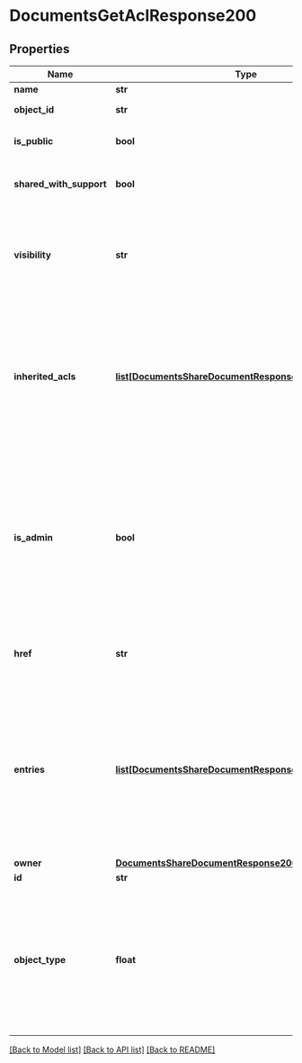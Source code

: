 # DocumentsGetAclResponse200

## Properties
Name | Type | Description | Notes
------------ | ------------- | ------------- | -------------
**name** | **str** | Not used | [optional] 
**object_id** | **str** | The ID of the object | [optional] 
**is_public** | **bool** | True if the object is public | [optional] 
**shared_with_support** | **bool** | True if the object is shared with support | [optional] 
**visibility** | **str** | A description string indicating whether the object is public or private | [optional] 
**inherited_acls** | [**list[DocumentsShareDocumentResponse200InheritedAcls]**](DocumentsShareDocumentResponse200InheritedAcls.md) | A list of parent objects from which this object inherits access       rights. Parent objects are currently always folders | [optional] 
**is_admin** | **bool** | True if the requesting user has RESHARE privileges on the object.      If set to false, entries that do not relate to the caller are removed from the output. | [optional] 
**href** | **str** | A URL referencing the API to get this structure | [optional] 
**entries** | [**list[DocumentsShareDocumentResponse200Entries1]**](DocumentsShareDocumentResponse200Entries1.md) | The current share entries for the object. Each share entry indicates      an entity that the object is shared with and the permissions granted to the entity | [optional] 
**owner** | [**DocumentsShareDocumentResponse200Owner1**](DocumentsShareDocumentResponse200Owner1.md) |  | [optional] 
**id** | **str** | Not used | [optional] 
**object_type** | **float** | Set to the value 1, indicating the the objectId indicates a document,       or 4, indicating that the objectId indicates a folder | [optional] 

[[Back to Model list]](../README.md#documentation-for-models) [[Back to API list]](../README.md#documentation-for-api-endpoints) [[Back to README]](../README.md)


